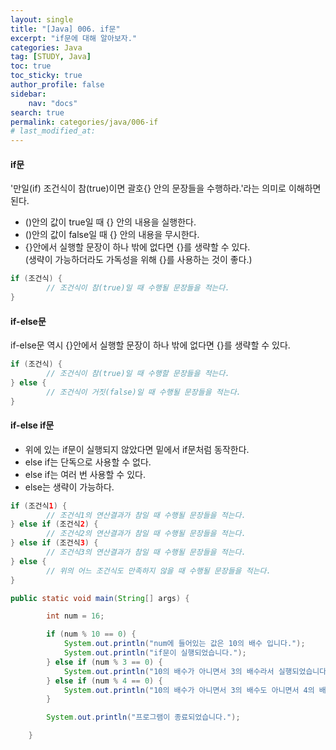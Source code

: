 ```yaml
---
layout:	single
title: "[Java] 006. if문"
excerpt: "if문에 대해 알아보자."
categories: Java
tag: [STUDY, Java]
toc: true
toc_sticky: true
author_profile: false
sidebar:
    nav: "docs"
search: true
permalink: categories/java/006-if
# last_modified_at: 
---
```


#### if문

'만일(if) 조건식이 참(true)이면 괄호{} 안의 문장들을 수행하라.'라는 의미로 이해하면 된다.  

- ()안의 값이 true일 때 {} 안의 내용을 실행한다.
- ()안의 값이 false일 때 {} 안의 내용을 무시한다.
- {}안에서 실행할 문장이 하나 밖에 없다면 {}를 생략할 수 있다.  
  (생략이 가능하더라도 가독성을 위해 {}를 사용하는 것이 좋다.)

```java
if (조건식) {
		// 조건식이 참(true)일 때 수행될 문장들을 적는다.
}
```

#### if-else문

if-else문 역시 {}안에서 실행할 문장이 하나 밖에 없다면 {}를 생략할 수 있다.

```java
if (조건식) {
    	// 조건식이 참(true)일 때 수행할 문장들을 적는다.
} else {
    	// 조건식이 거짓(false)일 때 수행될 문장들을 적는다.
}
```

#### if-else if문

- 위에 있는 if문이 실행되지 않았다면 밑에서 if문처럼 동작한다.
- else if는 단독으로 사용할 수 없다.
- else if는 여러 번 사용할 수 있다.
- else는 생략이 가능하다.

``` java
if (조건식1) {
    	// 조건식1의 연산결과가 참일 때 수행될 문장들을 적는다.
} else if (조건식2) {
    	// 조건식2의 연산결과가 참일 때 수행될 문장들을 적는다.
} else if (조건식3) {
    	// 조건식3의 연산결과가 참일 때 수행될 문장들을 적는다.
} else {
    	// 위의 어느 조건식도 만족하지 않을 때 수행될 문장들을 적는다.
}
```

```java
public static void main(String[] args) {

		int num = 16;

		if (num % 10 == 0) {
			System.out.println("num에 들어있는 값은 10의 배수 입니다.");
			System.out.println("if문이 실행되었습니다.");
		} else if (num % 3 == 0) {
			System.out.println("10의 배수가 아니면서 3의 배수라서 실행되었습니다.");
		} else if (num % 4 == 0) {
			System.out.println("10의 배수가 아니면서 3의 배수도 아니면서 4의 배수");
		}

		System.out.println("프로그램이 종료되었습니다.");

	}
```


